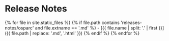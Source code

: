 # Release Notes

{% for file in site.static_files %}
    {% if file.path contains 'releases-notes/osparc' and file.extname == '.md' %}
    - [{{ file.name | split: '.' | first }}]({{ file.path | replace: '.md', '.html' }})
    {% endif %}
{% endfor %}
